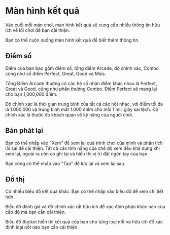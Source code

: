 # Màn hình kết quả

Vào cuối mỗi màn chơi, màn hình kết quả sẽ cung cấp nhiều thông tin hữu ích về lối chơi để bạn cải thiện.

Bạn có thể cuộn xuống màn hình kết quả để biết thêm thông tin.

## Điểm số

Điểm của bạn bao gồm điểm số, tổng điểm Arcade, độ chính xác, Combo cũng như số điểm Perfect, Great, Good và Miss.

Tổng Điểm Arcade thường có các hệ số nhân điểm khác nhau là Perfect, Great và Good, cũng như phần thưởng Combo. Điểm Perfect sẽ mang lại cho bạn 1,000,000 điểm.

Độ chính xác là thời gian trung bình của tất cả các nốt nhạc, với điểm tối đa là 1.000.000 và trung bình mất 1.000 điểm cho mỗi 1 mili giây sai lệch. Độ chính xác là thước đo khách quan về kỹ năng của người chơi.

## Bản phát lại

Bạn có thể nhấp vào "Xem" để xem lại quá trình chơi của mình và phân tích lỗi sai để cải thiện. Tất cả các tính năng của chế độ xem đều khả dụng khi xem lại, ngoài ra còn có ghi lại và hiển thị vị trí đặt ngón tay của bạn.

Bạn cũng có thể nhấp vào "Tạo" để lưu lại và xem lại sau.

## Đồ thị

Có nhiều biểu đồ kết quả khác. Bạn có thể nhấp vào biểu đồ để xem chi tiết hơn.

Biểu đồ đánh giá và độ chính xác rất hữu ích để xác định phân khúc nào của cấp độ mà bạn cần cải thiện.

Biểu đồ Bucket hiển thị kết quả của bạn cho từng loại nốt và hữu ích để xác định loại nốt nào bạn cần cải thiện.

